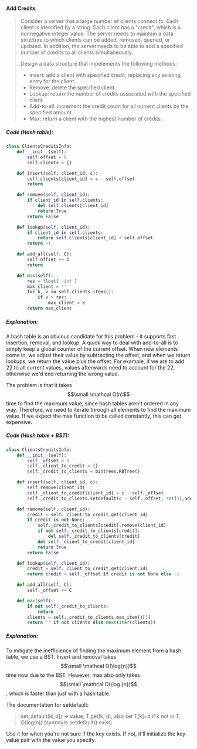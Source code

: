 #### Add Credits

> Consider a server that a large number of clients connect to. Each client is identified by a string. Each client has a "credit", which is a nonnegative integer value. The server needs to maintain a data structure to which clients can be added, removed, queried, or updated. In addition, the server needs to be able to add a specified number of credits to all clients simultaneously.
>
> Design a data structure that impelements the following methods:
>
> * Insert: add a client with specified credit, replacing any existing entry for the client.
> * Remove: delete the specified client.
> * Lookup: return the number of credits associated with the specified client. 
> * Add-to-all: increment the credit count for all current clients by the specified amount. 
> * Max: return a client with the highest number of credits.

##### Code \(Hash table\):

```py
class ClientsCreditsInfo:
    def __init__(self):
        self.offset = 0
        self.clients = {}

    def insert(self, client_id, c):
        self.clients[client_id] = c - self.offset
        return

    def remove(self, client_id):
        if client_id in self.clients:
            del self.clients[client_id]
            return True
        return False

    def lookup(self, client_id):
        if client_id in self.clients:
            return self.clients[client_id] + self.offset
        return -1

    def add_all(self, C):
        self.offset += C
        return

    def max(self):
        res = float('-inf')
        max_client = ''
        for k, v in self.clients.items():
            if v > res:
                max_client = k
        return max_client
```

##### Explanation:

A hash table is an obvious candidate for this problem - it supports fast insertion, removal, and lookup. A quick way to deal with add-to-all is to simply keep a global counter of the current offset. When new elements come in, we adjust their value by subtracting the offset, and when we return lookups, we return the value plus the offset. For example, if we are to add 22 to all current values, values afterwards need to account for the 22, otherwise we'd end returning the wrong value.

The problem is that it takes $$\small \mathcal O(n)$$ time to find the maximum value, since hash tables aren't ordered in any way. Therefore, we need to iterate through all elements to find the maximum value. If we expect the max function to be called constantly, this can get expensive.

##### Code \(Hash table + BST\):

```py
class ClientsCreditsInfo:
    def __init__(self):
        self._offset = 0
        self._client_to_credit = {}
        self._credit_to_clients = bintrees.RBTree()

    def insert(self, client_id, c):
        self.remove(client_id)
        self._client_to_credit[client_id] = c - self._offset
        self._credit_to_clients.setdefault(c - self._offset, set()).add(client_id)

    def remove(self, client_id):
        credit = self._client_to_credit.get(client_id)
        if credit is not None:
            self._credit_to_clients[credit].remove(client_id)
            if not self._credit_to_clients[credit]:
                del self._credit_to_clients[credit]
            del self._client_to_credit[client_id]
            return True
        return False

    def lookup(self, client_id):
        credit = self._client_to_credit.get(client_id)
        return credit + self._offset if credit is not None else -1

    def add_all(self, C):
        self._offset += C

    def max(self):
        if not self._credit_to_clients:
            return ''
        clients = self._credit_to_clients.max_item()[1]
        return '' if not clients else next(iter(clients))
```

##### Explanation:

To mitigate the inefficiency of finding the maximum element from a hash table, we use a BST. Insert and removal takes $$\small \mathcal O(\log{n})$$ time now due to the BST. However, max also only takes $$\small \mathcal O(\log {n})$$, which is faster than just with a hash table. 

The documentation for setdefault:

> set\_default\(k\[,d\]\) -&gt; value, T.get\(k, d\), also set T\[k\]=d if k not in T, O\(log\(n\)\) \(synonym setdefault\(\) exist\)

Use it for when you're not sure if the key exists. If not, it'll initialize the key-value pair with the value you specify.

